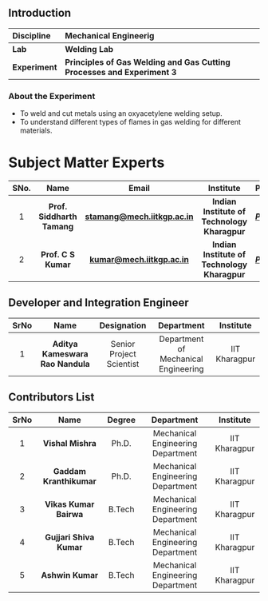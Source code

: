 ## Introduction


<b>Discipline | <b> Mechanical Engineerig
:--|:--|
<b> Lab | <b> Welding Lab
<b> Experiment|     <b> Principles of Gas Welding and Gas Cutting Processes and Experiment 3

### About the Experiment 

- To weld and cut metals using an oxyacetylene welding setup.
- To understand different types of flames in gas welding for different materials.


# Subject Matter Experts
| SNo. | Name | Email | Institute | Profile |
| :---: | :---: | :---: | :---: | :---: |
| 1 | **Prof. Siddharth Tamang** | **stamang@mech.iitkgp.ac.in** | **Indian Institute of Technology Kharagpur** | ***[Profile](http://www.iitkgp.ac.in/department/ME/faculty/me-stamang)*** |
| 2 | **Prof. C S Kumar** | **kumar@mech.iitkgp.ac.in** | **Indian Institute of Technology Kharagpur** | ***[Profile](http://facweb.iitkgp.ernet.in/~cskumar/)*** |

## Developer and Integration Engineer
| SrNo | Name | Designation | Department | Institute |
| :---: | :---: | :---: | :---: | :---: |
| 1 | **Aditya Kameswara Rao Nandula** | Senior Project Scientist | Department of Mechanical Engineering | IIT Kharagpur |

## Contributors List
| SrNo | Name | Degree | Department | Institute |
| :---: | :---: | :---: | :---: | :---: |
| 1 | **Vishal Mishra** | Ph.D. | Mechanical Engineering Department | IIT Kharagpur |
| 2 | **Gaddam Kranthikumar** | Ph.D. | Mechanical Engineering Department | IIT Kharagpur |
| 3 | **Vikas Kumar Bairwa** | B.Tech | Mechanical Engineering Department | IIT Kharagpur |
| 4 | **Gujjari Shiva Kumar** | B.Tech | Mechanical Engineering Department | IIT Kharagpur |
| 5 | **Ashwin Kumar** | B.Tech | Mechanical Engineering Department | IIT Kharagpur |
